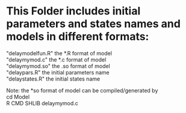 # This Folder includes  initial parameters and states names and models in different formats:

"delaymodelfun.R"    the *.R   format of model  
"delaymymod.c"       the *.c   format of model  
"delaymymod.so"      the .so format of model  
"delaypars.R"        the initial parameters name  
"delaystates.R"      the initial states name  

Note: the *so format of model can be compiled/generated by   
cd Model  
R CMD SHLIB delaymymod.c  
